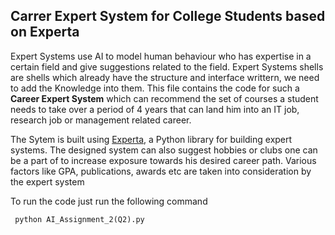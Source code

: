 ## Carrer Expert System for College Students based on Experta

Expert Systems use AI to model human behaviour who has expertise in a certain field and give suggestions related to the field.
Expert Systems shells are shells which already have the structure and interface writtern, we need to add the Knowledge into them. This file contains the code for such a **Career Expert System** which can recommend the set of courses a student needs to take over a period of 4 years that can land him into an IT job, research job or management related career. </br>

The Sytem is built using [Experta](https://experta.readthedocs.io/en/latest/), a Python library for building expert systems. The designed system can also suggest hobbies or clubs one can be a part of to increase exposure towards his desired career path. Various factors like GPA, publications, awards etc are taken into consideration by the expert system

To run the code just run the following command
```
 python AI_Assignment_2(Q2).py
```
